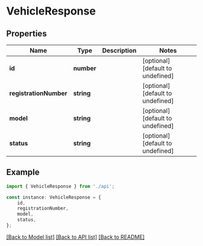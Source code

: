 # VehicleResponse


## Properties

Name | Type | Description | Notes
------------ | ------------- | ------------- | -------------
**id** | **number** |  | [optional] [default to undefined]
**registrationNumber** | **string** |  | [optional] [default to undefined]
**model** | **string** |  | [optional] [default to undefined]
**status** | **string** |  | [optional] [default to undefined]

## Example

```typescript
import { VehicleResponse } from './api';

const instance: VehicleResponse = {
    id,
    registrationNumber,
    model,
    status,
};
```

[[Back to Model list]](../README.md#documentation-for-models) [[Back to API list]](../README.md#documentation-for-api-endpoints) [[Back to README]](../README.md)
